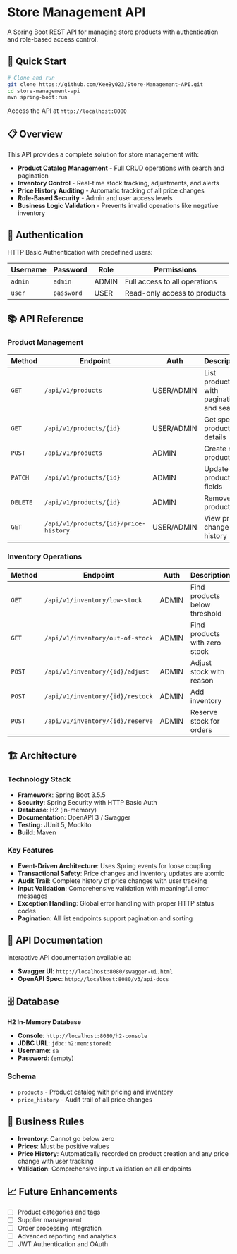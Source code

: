 # Store Management API

A Spring Boot REST API for managing store products with authentication and role-based access control.

## 🚀 Quick Start

```bash
# Clone and run
git clone https://github.com/KeeBy023/Store-Management-API.git
cd store-management-api
mvn spring-boot:run
```

Access the API at `http://localhost:8080`

## 📋 Overview

This API provides a complete solution for store management with:

- **Product Catalog Management** - Full CRUD operations with search and pagination
- **Inventory Control** - Real-time stock tracking, adjustments, and alerts
- **Price History Auditing** - Automatic tracking of all price changes
- **Role-Based Security** - Admin and user access levels
- **Business Logic Validation** - Prevents invalid operations like negative inventory

## 🔐 Authentication

HTTP Basic Authentication with predefined users:

| Username | Password | Role | Permissions |
|----------|----------|------|-------------|
| `admin` | `admin` | ADMIN | Full access to all operations |
| `user` | `password` | USER | Read-only access to products |

## 📚 API Reference

### Product Management

| Method | Endpoint                              | Auth | Description |
|--------|---------------------------------------|------|-------------|
| `GET` | `/api/v1/products`                    | USER/ADMIN | List products with pagination and search |
| `GET` | `/api/v1/products/{id}`               | USER/ADMIN | Get specific product details |
| `POST` | `/api/v1/products`                    | ADMIN | Create new product |
| `PATCH` | `/api/v1/products/{id}`               | ADMIN | Update product fields |
| `DELETE` | `/api/v1/products/{id}`               | ADMIN | Remove product |
| `GET` | `/api/v1/products/{id}/price-history` | USER/ADMIN | View price change history |

### Inventory Operations

| Method | Endpoint                         | Auth | Description |
|--------|----------------------------------|------|-------------|
| `GET` | `/api/v1/inventory/low-stock`    | ADMIN | Find products below threshold |
| `GET` | `/api/v1/inventory/out-of-stock` | ADMIN | Find products with zero stock |
| `POST` | `/api/v1/inventory/{id}/adjust`  | ADMIN | Adjust stock with reason |
| `POST` | `/api/v1/inventory/{id}/restock` | ADMIN | Add inventory |
| `POST` | `/api/v1/inventory/{id}/reserve` | ADMIN | Reserve stock for orders |

## 🏗️ Architecture

### Technology Stack
- **Framework**: Spring Boot 3.5.5
- **Security**: Spring Security with HTTP Basic Auth
- **Database**: H2 (in-memory)
- **Documentation**: OpenAPI 3 / Swagger
- **Testing**: JUnit 5, Mockito
- **Build**: Maven

### Key Features
- **Event-Driven Architecture**: Uses Spring events for loose coupling
- **Transactional Safety**: Price changes and inventory updates are atomic
- **Audit Trail**: Complete history of price changes with user tracking
- **Input Validation**: Comprehensive validation with meaningful error messages
- **Exception Handling**: Global error handling with proper HTTP status codes
- **Pagination**: All list endpoints support pagination and sorting

## 📖 API Documentation

Interactive API documentation available at:
- **Swagger UI**: `http://localhost:8080/swagger-ui.html`
- **OpenAPI Spec**: `http://localhost:8080/v3/api-docs`

## 🗄️ Database

**H2 In-Memory Database**
- **Console**: `http://localhost:8080/h2-console`
- **JDBC URL**: `jdbc:h2:mem:storedb`
- **Username**: `sa`
- **Password**: (empty)

### Schema
- `products` - Product catalog with pricing and inventory
- `price_history` - Audit trail of all price changes

## 🚦 Business Rules

- **Inventory**: Cannot go below zero
- **Prices**: Must be positive values
- **Price History**: Automatically recorded on product creation and any price change with user tracking
- **Validation**: Comprehensive input validation on all endpoints

## 📈 Future Enhancements

- [ ] Product categories and tags
- [ ] Supplier management
- [ ] Order processing integration
- [ ] Advanced reporting and analytics
- [ ] JWT Authentication and OAuth
